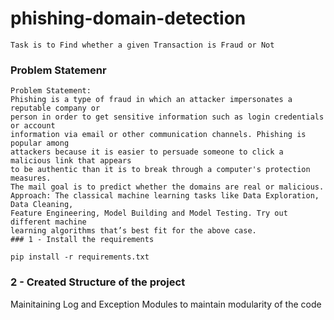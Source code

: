 # phishing-domain-detection
```
Task is to Find whether a given Transaction is Fraud or Not
```

### Problem Statemenr

```
Problem Statement:
Phishing is a type of fraud in which an attacker impersonates a reputable company or
person in order to get sensitive information such as login credentials or account
information via email or other communication channels. Phishing is popular among
attackers because it is easier to persuade someone to click a malicious link that appears
to be authentic than it is to break through a computer's protection measures.
The mail goal is to predict whether the domains are real or malicious.
Approach: The classical machine learning tasks like Data Exploration, Data Cleaning,
Feature Engineering, Model Building and Model Testing. Try out different machine
learning algorithms that’s best fit for the above case.
### 1 - Install the requirements
```

```
pip install -r requirements.txt
```

### 2 - Created Structure of the project
Mainitaining Log and Exception Modules to maintain modularity of the code
